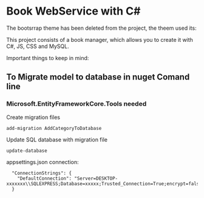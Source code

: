 # Book WebService with C#

The bootsrrap theme has been deleted from the project, the theem used its: 

This project consists of a book manager, which allows you to create it with C#, JS, CSS and MySQL.

Important things to keep in mind:

## To Migrate model to database in nuget Comand line
### Microsoft.EntityFrameworkCore.Tools needed
Create migration files
```
add-migration AddCategoryToDatabase
```

Update SQL database with migration file
```
update-database
```

appsettings.json connection:
```
  "ConnectionStrings": {
    "DefaultConnection": "Server=DESKTOP-xxxxxxx\\SQLEXPRESS;Database=xxxxx;Trusted_Connection=True;encrypt=false"
  }
 ```

